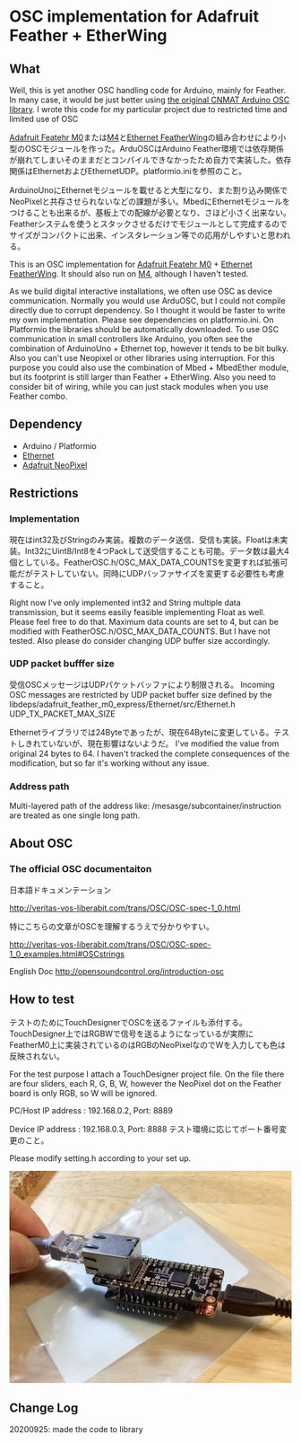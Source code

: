 # OSC implementation for Adafruit Feather + EtherWing
## What
Well, this is yet another OSC handling code for Arduino, mainly for Feather.
In many case, it would be just better using [the original CNMAT Arduino OSC library](https://github.com/CNMAT/OSC). I wrote this code for my particular project due to restricted time and limited use of OSC

[Adafruit Featehr M0](https://learn.adafruit.com/adafruit-feather-m0-express-designed-for-circuit-python-circuitpython)または[M4](https://learn.adafruit.com/adafruit-feather-m4-express-atsamd51)と[Ethernet FeatherWing](https://www.adafruit.com/product/3201)の組み合わせにより小型のOSCモジュールを作った。ArduOSCはArduino Feather環境では依存関係が崩れてしまいそのままだとコンパイルできなかったため自力で実装した。依存関係はEthernetおよびEthernetUDP。platformio.iniを参照のこと。

ArduinoUnoにEthernetモジュールを載せると大型になり、また割り込み関係でNeoPixelと共存させられないなどの課題が多い。MbedにEthernetモジュールをつけることも出来るが、基板上での配線が必要となり、さほど小さく出来ない。Featherシステムを使うとスタックさせるだけでモジュールとして完成するのでサイズがコンパクトに出来、インスタレーション等での応用がしやすいと思われる。

This is an OSC implementation for [Adafruit Featehr M0](https://learn.adafruit.com/adafruit-feather-m0-express-designed-for-circuit-python-circuitpython) + [Ethernet FeatherWing](https://www.adafruit.com/product/3201). It should also run on [M4](https://learn.adafruit.com/adafruit-feather-m4-express-atsamd51), although I haven't tested.

As we build digital interactive installations, we often use OSC as device communication. Normally you would use ArduOSC, but I could not compile directly due to corrupt dependency. So I thought it would be faster to write my own implementation. Please see dependencies on platformio.ini. On Platformio the libraries should be automatically downloaded.
To use OSC communication in small controllers like Arduino, you often see the combination of ArduinoUno + Ethernet top, however it tends to be bit bulky. Also you can't use Neopixel or other libraries using interruption. For this purpose you could also use the combination of Mbed + MbedEther module, but its footprint is still larger than Feather + EtherWing. Also you need to consider bit of wiring, while you can just stack modules when you use Feather combo.

## Dependency
* Arduino / Platformio
* [Ethernet](https://platformio.org/lib/show/872/Ethernet)
* [Adafruit NeoPixel](https://platformio.org/lib/show/28/Adafruit%20NeoPixel)

## Restrictions
### Implementation
現在はint32及びStringのみ実装。複数のデータ送信、受信も実装。Floatは未実装。Int32にUint8/Int8を4つPackして送受信することも可能。データ数は最大4個としている。FeatherOSC.h/OSC_MAX_DATA_COUNTSを変更すれば拡張可能だがテストしていない。同時にUDPバッファサイズを変更する必要性も考慮すること。

Right now I've only implemented int32 and String multiple data transmission, but it seems easiliy feasible implementing Float as well. Please feel free to do that. Maximum data counts are set to 4, but can be modified with FeatherOSC.h/OSC_MAX_DATA_COUNTS. But I have not tested. Also please do consider changing UDP buffer size accordingly.

### UDP packet bufffer size
受信OSCメッセージはUDPパケットバッファにより制限される。
Incoming OSC messages are restricted by UDP packet buffer size defined by the libdeps/adafruit_feather_m0_express/Ethernet/src/Ethernet.h
UDP_TX_PACKET_MAX_SIZE

Ethernetライブラリでは24Byteであったが、現在64Byteに変更している。テストしきれていないが、現在影響はないようだ。
I've modified the value from original 24 bytes to 64. I haven't tracked the complete consequences of the modification, but so far it's working without any issue.

### Address path
Multi-layered path of the address like: /mesasge/subcontainer/instruction are treated as one single long path.

## About OSC
### The official OSC documentaiton
日本語ドキュメンテーション

http://veritas-vos-liberabit.com/trans/OSC/OSC-spec-1_0.html

特にこちらの文章がOSCを理解するうえで分かりやすい。

http://veritas-vos-liberabit.com/trans/OSC/OSC-spec-1_0_examples.html#OSCstrings

English Doc
http://opensoundcontrol.org/introduction-osc

## How to test
テストのためにTouchDesignerでOSCを送るファイルも添付する。TouchDesigner上ではRGBWで信号を送るようになっているが実際にFeatherM0上に実装されているのはRGBのNeoPixelなのでWを入力しても色は反映されない。

For the test purpose I attach a TouchDesigner project file. On the file there are four sliders, each R, G, B, W, however the NeoPixel dot on the Feather board is only RGB, so W will be ignored.

PC/Host IP address : 192.168.0.2, Port: 8889

Device IP address : 192.168.0.3, Port: 8888
テスト環境に応じてポート番号変更のこと。

Please modify setting.h according to your set up.

![Set up](https://github.com/1-10/featherM0_OSC/blob/master/IMG_1233e.jpg?raw=true)

## Change Log
20200925: made the code to library